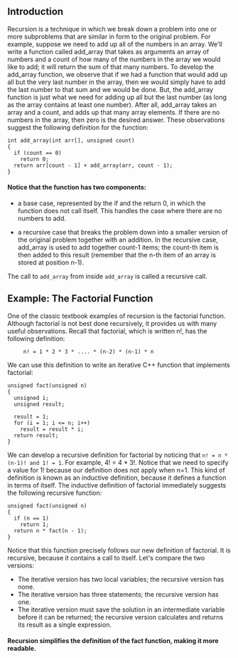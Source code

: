 ## Introduction
Recursion is a technique in which we break down a problem into one or more subproblems that are similar in form to the original problem. For example, suppose we need to add up all of the numbers in an array. We'll write a function called add_array that takes as arguments an array of numbers and a count of how many of the numbers in the array we would like to add; it will return the sum of that many numbers.
To develop the add_array function, we observe that if we had a function that would add up all but the very last number in the array, then we would simply have to add the last number to that sum and we would be done. But, the add_array function is just what we need for adding up all but the last number (as long as the array contains at least one number). After all, add_array takes an array and a count, and adds up that many array elements. If there are no numbers in the array, then zero is the desired answer. These observations suggest the following definition for the function:

```
int add_array(int arr[], unsigned count)
{
  if (count == 0)
    return 0;
  return arr[count - 1] + add_array(arr, count - 1);
}
```

#### Notice that the function has two components:

* a base case, represented by the if and the return 0, in which the function does not call itself. This handles the case where there are no numbers to add.

* a recursive case that breaks the problem down into a smaller version of the original problem together with an addition. In the recursive case, add_array is used to add together count-1 items; the count-th item is then added to this result (remember that the n-th item of an array is stored at position n-1).

The call to ```add_array``` from inside ```add_array``` is called a recursive call.

## Example: The Factorial Function

One of the classic textbook examples of recursion is the factorial function. Although factorial is not best done recursively, it provides us with many useful observations.
Recall that factorial, which is written n!, has the following definition:

         n! = 1 * 2 * 3 * .... * (n-2) * (n-1) * n

We can use this definition to write an iterative C++ function that implements factorial:

```
unsigned fact(unsigned n)
{
  unsigned i;
  unsigned result;

  result = 1;
  for (i = 1; i <= n; i++)
    result = result * i;
  return result;
}
```

We can develop a recursive definition for factorial by noticing that ```n! = n * (n-1)! and 1! = 1```. For example, 4! = 4 * 3!. Notice that we need to specify a value for 1! because our definition does not apply when n=1. This kind of definition is known as an inductive definition, because it defines a function in terms of itself.
The inductive definition of factorial immediately suggests the following recursive function:
```
unsigned fact(unsigned n)
{
  if (n == 1)
    return 1;
  return n * fact(n - 1);
}
```
Notice that this function precisely follows our new definition of factorial. It is recursive, because it contains a call to itself.
Let's compare the two versions:
* The iterative version has two local variables; the recursive version has none.
* The iterative version has three statements; the recursive version has one.
* The iterative version must save the solution in an intermediate variable before it can be returned; the recursive version calculates and returns its result as a single expression.

#### Recursion simplifies the definition of the fact function, making it more readable.
